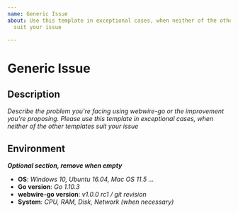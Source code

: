 ```yaml
---
name: Generic Issue
about: Use this template in exceptional cases, when neither of the other templates
  suit your issue

---
```


# Generic Issue

## Description
_Describe the problem you're facing using webwire-go or the improvement you're proposing._
_Please use this template in exceptional cases, when neither of the other templates suit your issue_

## Environment
_**Optional section, remove when empty**_<br>
 - **OS**: _Windows 10, Ubuntu 16.04, Mac OS 11.5 ..._
 - **Go version**: _Go 1.10.3_
 - **webwire-go version**: _v1.0.0 rc1 / git revision_
 - **System**: _CPU, RAM, Disk, Network (when necessary)_
